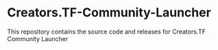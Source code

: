 # Creators.TF-Community-Launcher
This repository contains the source code and releases for Creators.TF Community Launcher
